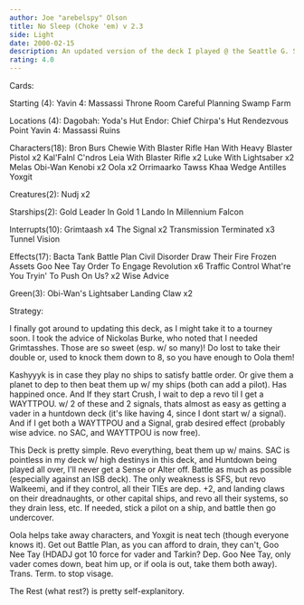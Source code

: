 ```yaml
---
author: Joe "arebelspy" Olson
title: No Sleep (Choke 'em) v 2.3
side: Light
date: 2000-02-15
description: An updated version of the deck I played @ the Seattle G. Slam.
rating: 4.0
---
```

Cards: 

Starting (4):
Yavin 4: Massassi Throne Room
Careful Planning
Swamp
Farm

Locations (4):
Dagobah: Yoda's Hut
Endor: Chief Chirpa's Hut
Rendezvous Point
Yavin 4: Massassi Ruins

Characters(18):
Bron Burs
Chewie With Blaster Rifle
Han With Heavy Blaster Pistol  x2
Kal'Falnl C'ndros
Leia With Blaster Rifle  x2
Luke With Lightsaber  x2
Melas
Obi-Wan Kenobi	x2
Oola  x2
Orrimaarko
Tawss Khaa
Wedge Antilles
Yoxgit

Creatures(2):
Nudj  x2

Starships(2):
Gold Leader In Gold 1
Lando In Millennium Falcon

Interrupts(10):
Grimtaash  x4
The Signal  x2
Transmission Terminated  x3
Tunnel Vision

Effects(17):
Bacta Tank
Battle Plan
Civil Disorder
Draw Their Fire
Frozen Assets
Goo Nee Tay
Order To Engage
Revolution  x6
Traffic Control
What're You Tryin' To Push On Us?  x2
Wise Advice

Green(3):
Obi-Wan's Lightsaber
Landing Claw  x2 

Strategy: 

I finally got around to updating this deck, as I might take it to a tourney soon. I took the advice of Nickolas Burke, who noted that I needed Grimtasshes.  Those are so sweet (esp. w/ so many)!  Do lost to take their double or, used to knock them down to 8, so you have enough to Oola them!

Kashyyyk is in case they play no ships to satisfy battle order. Or give them a planet to dep to then beat them up w/ my ships (both can add a pilot). Has happined once. And If they start Crush, I wait to dep a revo til I get a WAYTTPOU. w/ 2 of these and 2 signals, thats almost as easy as getting a vader in a huntdown deck (it's like having 4, since I dont start w/ a signal). And if I get both a WAYTTPOU and a Signal, grab desired effect (probably wise advice. no SAC, and WAYTTPOU is now free).

This Deck is pretty simple. Revo everything, beat them up w/ mains. SAC is pointless in my deck w/ high destinys in this deck, and Huntdown being played all over, I'll never get a Sense or Alter off.  Battle as much as possible (especially against an ISB deck). The only weakness is SFS, but revo Walkeemi, and if they control, all their TIEs are dep. +2, and landing claws on their dreadnaughts, or other capital ships, and revo all their systems, so they drain less, etc. If needed, stick a pilot on a ship, and battle then go undercover.

Oola helps take away characters, and Yoxgit is neat tech (though everyone knows it). Get out Battle Plan, as you can afford to drain, they can't, Goo Nee Tay (HDADJ got 10 force for vader and Tarkin? Dep. Goo Nee Tay, only vader comes down, beat him up, or if oola is out, take them both away). Trans. Term. to stop visage.

The Rest (what rest?) is pretty self-explanitory. 